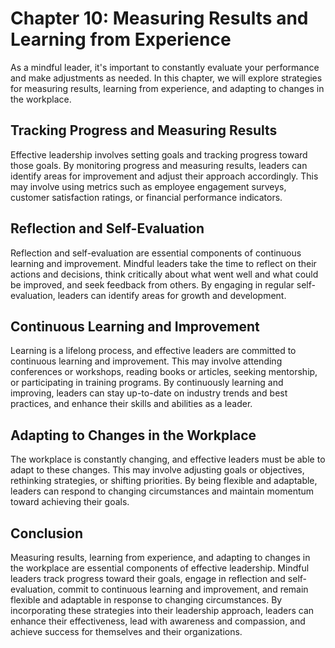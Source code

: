Chapter 10: Measuring Results and Learning from Experience
==========================================================

As a mindful leader, it's important to constantly evaluate your performance and make adjustments as needed. In this chapter, we will explore strategies for measuring results, learning from experience, and adapting to changes in the workplace.

Tracking Progress and Measuring Results
---------------------------------------

Effective leadership involves setting goals and tracking progress toward those goals. By monitoring progress and measuring results, leaders can identify areas for improvement and adjust their approach accordingly. This may involve using metrics such as employee engagement surveys, customer satisfaction ratings, or financial performance indicators.

Reflection and Self-Evaluation
------------------------------

Reflection and self-evaluation are essential components of continuous learning and improvement. Mindful leaders take the time to reflect on their actions and decisions, think critically about what went well and what could be improved, and seek feedback from others. By engaging in regular self-evaluation, leaders can identify areas for growth and development.

Continuous Learning and Improvement
-----------------------------------

Learning is a lifelong process, and effective leaders are committed to continuous learning and improvement. This may involve attending conferences or workshops, reading books or articles, seeking mentorship, or participating in training programs. By continuously learning and improving, leaders can stay up-to-date on industry trends and best practices, and enhance their skills and abilities as a leader.

Adapting to Changes in the Workplace
------------------------------------

The workplace is constantly changing, and effective leaders must be able to adapt to these changes. This may involve adjusting goals or objectives, rethinking strategies, or shifting priorities. By being flexible and adaptable, leaders can respond to changing circumstances and maintain momentum toward achieving their goals.

Conclusion
----------

Measuring results, learning from experience, and adapting to changes in the workplace are essential components of effective leadership. Mindful leaders track progress toward their goals, engage in reflection and self-evaluation, commit to continuous learning and improvement, and remain flexible and adaptable in response to changing circumstances. By incorporating these strategies into their leadership approach, leaders can enhance their effectiveness, lead with awareness and compassion, and achieve success for themselves and their organizations.
